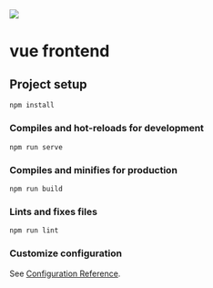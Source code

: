 ##
![](https://github.com/jasminet2001/React/blob/a6d151ff0b3b4f4b926d60a3d9b5c866365aa139/VueProject.gif)

# vue frontend

## Project setup
```
npm install
```

### Compiles and hot-reloads for development
```
npm run serve
```

### Compiles and minifies for production
```
npm run build
```

### Lints and fixes files
```
npm run lint
```

### Customize configuration
See [Configuration Reference](https://cli.vuejs.org/config/).

